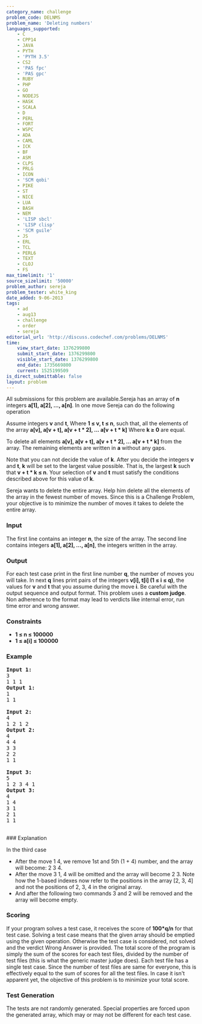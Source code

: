 ```yaml
---
category_name: challenge
problem_code: DELNMS
problem_name: 'Deleting numbers'
languages_supported:
    - C
    - CPP14
    - JAVA
    - PYTH
    - 'PYTH 3.5'
    - CS2
    - 'PAS fpc'
    - 'PAS gpc'
    - RUBY
    - PHP
    - GO
    - NODEJS
    - HASK
    - SCALA
    - D
    - PERL
    - FORT
    - WSPC
    - ADA
    - CAML
    - ICK
    - BF
    - ASM
    - CLPS
    - PRLG
    - ICON
    - 'SCM qobi'
    - PIKE
    - ST
    - NICE
    - LUA
    - BASH
    - NEM
    - 'LISP sbcl'
    - 'LISP clisp'
    - 'SCM guile'
    - JS
    - ERL
    - TCL
    - PERL6
    - TEXT
    - CLOJ
    - FS
max_timelimit: '1'
source_sizelimit: '50000'
problem_author: sereja
problem_tester: white_king
date_added: 9-06-2013
tags:
    - ad
    - aug13
    - challenge
    - order
    - sereja
editorial_url: 'http://discuss.codechef.com/problems/DELNMS'
time:
    view_start_date: 1376299800
    submit_start_date: 1376299800
    visible_start_date: 1376299800
    end_date: 1735669800
    current: 1525199509
is_direct_submittable: false
layout: problem
---
```

All submissions for this problem are available.Sereja has an array of **n** integers **a\[1\], a\[2\], ..., a\[n\]**. In one move Sereja can do the following operation

Assume integers **v** and **t**, Where **1 ≤ v, t ≤ n**, such that, all the elements of the array **a\[v\], a\[v + t\], a\[v + t \* 2\], ... a\[v + t \* k\]** Where **k ≥ 0** are equal.

To delete all elements **a\[v\], a\[v + t\], a\[v + t \* 2\], ... a\[v + t \* k\]** from the array. The remaining elements are written in **a** without any gaps.

Note that you can not decide the value of **k**. After you decide the integers **v** and **t**, **k** will be set to the largest value possible. That is, the largest **k** such that **v + t \* k ≤ n**. Your selection of **v** and **t** must satisfy the conditions described above for this value of **k**.

Sereja wants to delete the entire array. Help him delete all the elements of the array in the fewest number of moves. Since this is a Challenge Problem, your objective is to minimize the number of moves it takes to delete the entire array.

### Input

The first line contains an integer **n**, the size of the array. The second line contains integers **a\[1\], a\[2\], ..., a\[n\]**, the integers written in the array.

### Output

For each test case print in the first line number **q**, the number of moves you will take. In next **q** lines print pairs of the integers **v\[i\], t\[i\] (1 ≤ i ≤ q)**, the values for **v** and **t** that you assume during the move **i**. Be careful with the output sequence and output format. This problem uses a **custom judge**. Non adherence to the format may lead to verdicts like internal error, run time error and wrong answer.

### Constraints

- **1 ≤ n ≤ 100000**
- **1 ≤ a\[i\] ≤ 100000**

### Example

<pre>
<b>Input 1:</b>
3
1 1 1
<b>Output 1:</b>
1
1 1

<b>Input 2:</b>
4
1 2 1 2
<b>Output 2:</b>
4
4 4
3 3
2 2
1 1

<b>Input 3:</b>
5
1 2 3 4 1
<b>Output 3:</b>
4
1 4
3 1
2 1
1 1

</pre>### Explanation

In the third case

- After the move 1 4, we remove 1st and 5th (1 + 4) number, and the array will become: 2 3 4.
- After the move 3 1, 4 will be omitted and the array will become 2 3. Note how the 1-based indexes now refer to the positions in the array \[2, 3, 4\] and not the positions of 2, 3, 4 in the original array.
- And after the following two commands 3 and 2 will be removed and the array will become empty.

### Scoring

If your program solves a test case, it receives the score of **100\*q/n** for that test case. Solving a test case means that the given array should be emptied using the given operation. Otherwise the test case is considered, not solved and the verdict Wrong Answer is provided. The total score of the program is simply the sum of the scores for each test files, divided by the number of test files (this is what the generic master judge does). Each test file has a single test case. Since the number of test files are same for everyone, this is effectively equal to the sum of scores for all the test files. In case it isn't apparent yet, the objective of this problem is to minimize your total score.

### Test Generation

The tests are not randomly generated. Special properties are forced upon the generated array, which may or may not be different for each test case.
